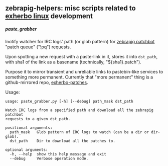 zebrapig-helpers: misc scripts related to [exherbo linux](http://exherbo.org/) development
--------------------

##### paste_grabber

Inotify watcher for IRC logs' path (or glob pattern) for [zebrapig
patchbot](http://exherbo.org/docs/patchbot.html) "patch queue" ("!pq") requests.

Upon spotting a new request with a paste-link in it, stores it into `dst_path`,
with sha1 of the link as a basename (technically, "${sha1}.patch").

Purpose it to mirror transient and unreliable links to pastebin-like services to
something more permanent. Currently that "more permanent" thing is a
github-mirrored repo,
[exherbo-patches](https://github.com/mk-fg/exherbo-patches).

Usage:

	usage: paste_grabber.py [-h] [--debug] path_mask dst_path

	Watch IRC logs from a specified path and download all the zebrapig patchbot
	requests to a given dst_path.

	positional arguments:
	  path_mask   Glob pattern of IRC logs to watch (can be a dir or dir-glob).
	  dst_path    Dir to download all the patches to.

	optional arguments:
	  -h, --help  show this help message and exit
	  --debug     Verbose operation mode.
